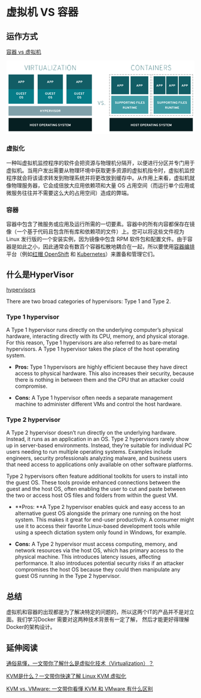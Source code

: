 # 虚拟机 VS 容器

## 运作方式

[容器 vs 虚拟机](https://www.redhat.com/zh/topics/containers/containers-vs-vms)

![](https://raw.githubusercontent.com/feyfree/my-github-images/main/virtualization-containers.png)

### 虚拟化

一种叫虚拟机监控程序的软件会把资源与物理机分隔开，以便进行分区并专门用于虚拟机。当用户发出需要从物理环境中获取更多资源的虚拟机指令时，虚拟机监控程序就会将该请求转发到物理系统并将更改放到缓存中。从作用上来看，虚拟机就像物理服务器，它会成倍放大应用依赖项和大量 OS 占用空间（而运行单个应用或微服务往往并不需要这么大的占用空间）造成的弊端。

### 容器

容器中包含了微服务或应用及运行所需的一切要素。容器中的所有内容都保存在镜像（一个基于代码且包含所有库和依赖项的文件）上。您可以将这些文件视为 Linux 发行版的一个安装实例，因为镜像中包含 RPM 软件包和配置文件。由于容器是如此之小，因此通常会有数百个容器松散地耦合在一起，所以要使用[容器编排](https://www.redhat.com/zh/topics/containers/what-is-container-orchestration)平台（例如[红帽 OpenShift](https://www.redhat.com/zh/technologies/cloud-computing/openshift2) 和 [Kubernetes](https://www.redhat.com/zh/topics/containers/what-is-kubernetes)）来置备和管理它们。



## 什么是HyperVisor

[hypervisors](https://www.ibm.com/cloud/learn/hypervisors)

There are two broad categories of hypervisors: Type 1 and Type 2.

### Type 1 hypervisor

A Type 1 hypervisor runs directly on the underlying computer’s physical hardware, interacting directly with its CPU, memory, and physical storage. For this reason, Type 1 hypervisors are also referred to as bare-metal hypervisors. A Type 1 hypervisor takes the place of the host operating system.

- **Pros:** Type 1 hypervisors are highly efficient because they have direct access to physical hardware. This also increases their security, because there is nothing in between them and the CPU that an attacker could compromise.

- **Cons:** A Type 1 hypervisor often needs a separate management machine to administer different VMs and control the host hardware.

### Type 2 hypervisor

A Type 2 hypervisor doesn’t run directly on the underlying hardware. Instead, it runs as an application in an OS. Type 2 hypervisors rarely show up in server-based environments. Instead, they’re suitable for individual PC users needing to run multiple operating systems. Examples include engineers, security professionals analyzing malware, and business users that need access to applications only available on other software platforms.

Type 2 hypervisors often feature additional toolkits for users to install into the guest OS. These tools provide enhanced connections between the guest and the host OS, often enabling the user to cut and paste between the two or access host OS files and folders from within the guest VM.

- **Pros: **A Type 2 hypervisor enables quick and easy access to an alternative guest OS alongside the primary one running on the host system. This makes it great for end-user productivity. A consumer might use it to access their favorite Linux-based development tools while using a speech dictation system only found in Windows, for example.

- **Cons:** A Type 2 hypervisor must access computing, memory, and network resources via the host OS, which has primary access to the physical machine. This introduces latency issues, affecting performance. It also introduces potential security risks if an attacker compromises the host OS because they could then manipulate any guest OS running in the Type 2 hypervisor.

## 总结

虚拟机和容器的出现都是为了解决特定的问题的，所以这两个IT的产品并不是对立面。我们学习Docker 需要对这两种技术背景有一定了解， 然后才能更好得理解Docker的架构设计。

## 延伸阅读

[通俗易懂，一文带你了解什么是虚拟化技术（Virtualization）？](https://www.redhat.com/zh/topics/virtualization)

[KVM是什么？一文带你快速了解 Linux KVM 虚拟化](https://www.redhat.com/zh/topics/virtualization/what-is-KVM)

[KVM vs. VMware: 一文带你看懂 KVM 和 VMware 有什么区别](https://www.redhat.com/zh/topics/virtualization/kvm-vs-vmware-comparison)

